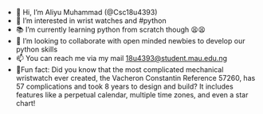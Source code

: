 - 👋 Hi, I’m Aliyu Muhammad (@Csc18u4393) 
- 👀 I’m interested in wrist watches  and #python
- 📚 I’m currently learning python from scratch though 😫😫
- 💞️ I’m looking to collaborate with open minded newbies to develop our python skills
- 📫 You can reach me via my mail 18u4393@student.mau.edu.ng
- 🤪Fun fact: Did you know that the most complicated mechanical wristwatch ever created, the Vacheron Constantin Reference 57260, has 57 complications and took 8 years to design and build? It includes features like a perpetual calendar, multiple time zones, and even a star chart!

<!---
Csc18u4393/Csc18u4393 is a ✨ special ✨ repository because its `README.md` (this file) appears on your GitHub profile.
You can click the Preview link to take a look at your changes.
--->
